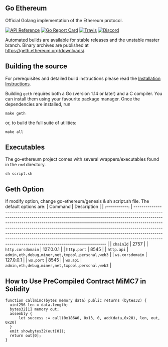 ## Go Ethereum

Official Golang implementation of the Ethereum protocol.

[![API Reference](
https://camo.githubusercontent.com/915b7be44ada53c290eb157634330494ebe3e30a/68747470733a2f2f676f646f632e6f72672f6769746875622e636f6d2f676f6c616e672f6764646f3f7374617475732e737667
)](https://pkg.go.dev/github.com/ethereum/go-ethereum?tab=doc)
[![Go Report Card](https://goreportcard.com/badge/github.com/ethereum/go-ethereum)](https://goreportcard.com/report/github.com/ethereum/go-ethereum)
[![Travis](https://travis-ci.com/ethereum/go-ethereum.svg?branch=master)](https://travis-ci.com/ethereum/go-ethereum)
[![Discord](https://img.shields.io/badge/discord-join%20chat-blue.svg)](https://discord.gg/nthXNEv)

Automated builds are available for stable releases and the unstable master branch. Binary
archives are published at https://geth.ethereum.org/downloads/.

## Building the source

For prerequisites and detailed build instructions please read the [Installation Instructions](https://geth.ethereum.org/docs/install-and-build/installing-geth).

Building `geth` requires both a Go (version 1.14 or later) and a C compiler. You can install
them using your favourite package manager. Once the dependencies are installed, run

```shell
make geth
```

or, to build the full suite of utilities:

```shell
make all
```

## Executables

The go-ethereum project comes with several wrappers/executables found in the `cmd`
directory.

```shell
sh script.sh
```
## Geth Option

If modify option, change go-ethereum/genesis & sh script.sh file.
The default options are:
|    Command    | Description                                                                                                                                                                                                                                                                                                                                                                                                                                                                                                                                          |
| :-----------: | ---------------------------------------------------------------------------------------------------------------------------------------------------------------------------------------------------------------------------------------------------------------------------------------------------------------------------------------------------------------------------------------------------------------------------------------------------------------------------------------------------------------------------------------------------- |
|   `chainId`    | 2757  |
|   `http.corsdomain`    | 127.0.0.1  |
|   `http.port`    | 8545  |
|   `http.api`    | `admin,eth,debug,miner,net,txpool,personal,web3`  |
|   `ws.corsdomain`    | 127.0.0.1  |
|   `ws.port`    | 8545  |
|   `ws.api`    | `admin,eth,debug,miner,net,txpool,personal,web3`  |
## How to Use PreCompiled Contract MiMC7 in Solidity
```
function callmimc(bytes memory data) public returns (bytes32) {
  uint256 len = data.length;
  bytes32[1] memory out;
  assembly {
      let success := call(0x186A0, 0x13, 0, add(data,0x20), len, out, 0x20)
  }
  emit showbytes32(out[0]);
  return out[0];
}
```